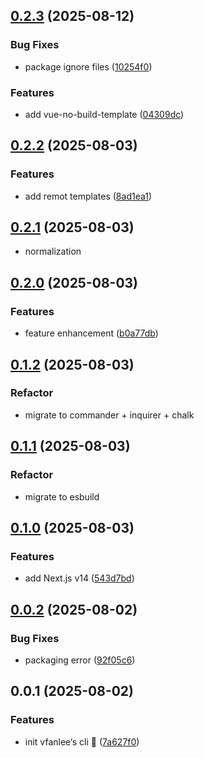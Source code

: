 ## [0.2.3](https://github.com/VfanLee/create-vfan/compare/v0.2.2...v0.2.3) (2025-08-12)


### Bug Fixes

* package ignore files ([10254f0](https://github.com/VfanLee/create-vfan/commit/10254f0a371d430b6222094659d4fa347e39ebf4))


### Features

* add vue-no-build-template ([04309dc](https://github.com/VfanLee/create-vfan/commit/04309dc01e4f9b69f78b6a2cb519022d655952a0))



## [0.2.2](https://github.com/VfanLee/create-vfan/compare/v0.2.1...v0.2.2) (2025-08-03)


### Features

* add remot templates ([8ad1ea1](https://github.com/VfanLee/create-vfan/commit/8ad1ea135acf142eba6b3364d3457c2893fc13c7))



## [0.2.1](https://github.com/VfanLee/create-vfan/compare/v0.2.0...v0.2.1) (2025-08-03)

* normalization

## [0.2.0](https://github.com/VfanLee/create-vfan/compare/v0.1.2...v0.2.0) (2025-08-03)


### Features

* feature enhancement ([b0a77db](https://github.com/VfanLee/create-vfan/commit/b0a77db777d3bbea5d9376c7d6f949fe9e187466))



## [0.1.2](https://github.com/VfanLee/create-vfan/compare/v0.1.1...v0.1.2) (2025-08-03)


### Refactor

* migrate to commander + inquirer + chalk



## [0.1.1](https://github.com/VfanLee/create-vfan/compare/v0.1.0...v0.1.1) (2025-08-03)


### Refactor

* migrate to esbuild



## [0.1.0](https://github.com/VfanLee/create-vfan/compare/v0.0.2...v0.1.0) (2025-08-03)



### Features

* add Next.js v14 ([543d7bd](https://github.com/VfanLee/create-vfan/commit/543d7bda89a0988e8fa4180bb253d2f788278869))



## [0.0.2](https://github.com/VfanLee/create-vfan/compare/v0.0.1...v0.0.2) (2025-08-02)


### Bug Fixes

* packaging error ([92f05c6](https://github.com/VfanLee/create-vfan/commit/92f05c6b413174e6fae3e2e02388334516889d22))



## 0.0.1 (2025-08-02)


### Features

* init vfanlee‘s cli 🎉 ([7a627f0](https://github.com/VfanLee/create-vfan/commit/7a627f0c74ff18b7a88823997e5cfb232a0efebd))




